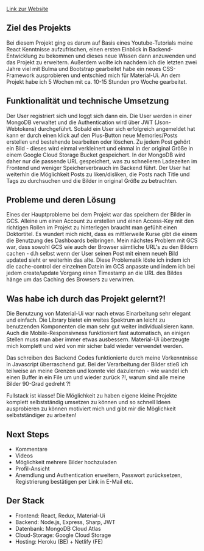 [Link zur Website](memories-jannik.netlify.app)

## Ziel des Projekts

Bei diesem Projekt ging es darum auf Basis eines Youtube-Tutorials meine React Kenntnisse aufzufrischen, einen ersten Einblick in Backend-Entwicklung zu bekommen und dieses neue Wissen dann anzuwenden und das Projekt zu erweitern. Außerdem wollte ich nachdem ich die letzten zwei Jahre viel mit Bulma und Bootstrap gearbeitet habe ein neues CSS-Framework ausprobieren und entschied mich für Material-Ui. An dem Projekt habe ich 5 Wochen mit ca. 10-15 Stunden pro Woche gearbeitet.

## Funktionalität und technische Umsetzung

Der User registriert sich und loggt sich dann ein. Die User werden in einer MongoDB verwaltet und die Authentication wird über JWT (Json-Webtokens) durchgeführt. Sobald ein User sich erfolgreich angemeldet hat kann er durch einen klick auf den Plus-Button neue Memories/Posts erstellen und bestehende bearbeiten oder löschen. Zu jedem Post gehört ein Bild -
dieses wird einmal verkleinert und einmal in der original Größe in einem Google Cloud Storage Bucket gespeichert. In der MongoDB wird daher nur die passende URL gespeichert, was zu schnelleren Ladezeiten im Frontend und weniger Speicherverbrauch im Backend führt.
Der User hat weiterhin die Möglichkeit Posts zu liken/disliken, die Posts nach Title und Tags zu durchsuchen und die Bilder in original Größe zu betrachten.

## Probleme und deren Lösung

Eines der Hauptprobleme bei dem Projekt war das speichern der Bilder in GCS. Alleine um einen Account zu erstellen und einen Access-Key mit den richtigen Rollen im Projekt zu hinterlegen braucht man gefühlt einen Doktortitel. Es wundert mich nicht, dass es mittlerweile Kurse gibt die einem die Benutzung des Dashboards beibringen.
Mein nächstes Problem mit GCS war, dass sowohl GCS wie auch der Browser sämtliche URL's zu den Bildern cachen - d.h selbst wenn der User seinen Post mit einem neueh Bild updated sieht er weiterhin das alte. Diese Problematik löste ich indem ich die cache-control der einzelnen Datein im GCS anpasste und indem ich bei jedem create/update Vorgang einen Timestamp an die URL des Bildes hänge um das Caching des Browsers zu verwirren.

## Was habe ich durch das Projekt gelernt?!

Die Benutzung von Material-Ui war nach etwas Einarbeitung sehr elegant und einfach. Die Library bietet ein weites Spektrum an leicht zu benutzenden Komponenten die man sehr gut weiter individualisieren kann. Auch die Mobile-Responsivness funktioniert fast automatisch, an einigen Stellen muss man aber immer etwas ausbessern. Material-Ui überzeugte mich komplett und wird von mir sicher bald wieder verwendet werden.

Das schreiben des Backend Codes funktionierte durch meine Vorkenntnisse in Javascript überraschend gut. Bei der Verarbeitung der Bilder stieß ich teilweise an meine Grenzen und konnte viel dazulernen - wie wandel ich einen Buffer in ein File um und wieder zurück ?!, warum sind alle meine Bilder 90-Grad gedreht ?!

Fullstack ist klasse! Die Möglichkeit zu haben eigene kleine Projekte komplett selbstständig umsetzen zu können und so schnell Ideen ausprobieren zu können motiviert mich und gibt mir die Möglichkeit selbstständiger zu arbeiten!

## Next Steps

* Kommentare
* Videos
* Möglichkeit mehrere Bilder hochzuladen
* Profil-Ansicht
* Anemdlung und Authentication erweitern, Passwort zurücksetzen, Registrierung bestätigen per Link in E-Mail etc.

## Der Stack

- Frontend: React, Redux, Material-Ui
- Backend: Node.js, Express, Sharp, JWT
- Datenbank: MongoDB Cloud Atlas
- Cloud-Storage: Google Cloud Storage
- Hosting: Heroku (BE) + Netlify (FE)
